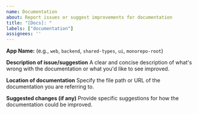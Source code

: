 ```yaml
---
name: Documentation
about: Report issues or suggest improvements for documentation
title: "[Docs]: "
labels: ["documentation"]
assignees: ''
---
```


**App Name:** (e.g., `web`, `backend`, `shared-types`, `ui`, `monorepo-root`)

**Description of issue/suggestion**
A clear and concise description of what's wrong with the documentation or what you'd like to see improved.

**Location of documentation**
Specify the file path or URL of the documentation you are referring to.

**Suggested changes (if any)**
Provide specific suggestions for how the documentation could be improved.
